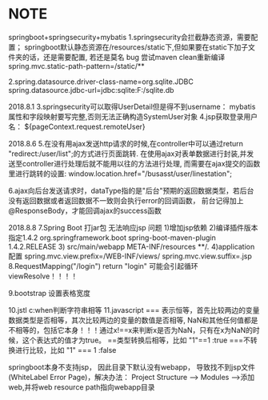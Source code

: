 # NOTE
springboot+springsecurity+mybatis
1.springsecurity会拦截静态资源，需要配置；
  springboot默认静态资源在/resources/static下,但如果要在static下加子文件夹的话，还是需要配置, 若还是莫名 bug 尝试maven clean重新编译
	spring.mvc.static-path-pattern=/static/**

2.spring.datasource.driver-class-name=org.sqlite.JDBC
  spring.datasource.jdbc-url=jdbc:sqlite:F:/sqlite.db

2018.8.1
3.springsecurity可以取得UserDetail但是得不到username：
	mybatis属性和字段映射要写完整,否则无法正确构造SystemUser对象
4.jsp获取登录用户名：
	${pageContext.request.remoteUser}

2018.8.6
5.在没有用ajax发送http请求的时候,在controller中可以通过return "redirect:/user/list";的方式进行页面跳转.
  在使用ajax对表单数据进行封装,并发送至controller进行处理后就不能用以往的方法进行处理, 而需要在ajax提交的函数里进行跳转的设置:
window.location.href="/busasst/user/linestation";

6.ajax向后台发送请求时，dataType指的是"后台"预期的返回数据类型，若后台没有返回数据或者返回数据不一致则会执行error的回调函数， 前台记得加上@ResponseBody，才能回调ajax的success函数

2018.8.8
7.Spring Boot 打jar包 无法响应jsp 问题
	1)增加jsp依赖
	2)编译插件版本指定1.4.2
	<plugin>
   		<groupId>org.springframework.boot</groupId>
   		<artifactId>spring-boot-maven-plugin</artifactId>
   		<version>1.4.2.RELEASE</version>
	</plugin>
	3)<!-- 将src/main/webapp下的所有文件文件编译到classes/META-INF/resources下-->
	<resource>
   		<directory>src/main/webapp</sdirectory>
   		<targetPath>META-INF/resources</targetPath>
   		<includes>
      			<include>**/*.*</include>
   		</includes>
	</resource>
       4)application 配置
         spring.mvc.view.prefix=/WEB-INF/views/
         spring.mvc.view.suffix=.jsp
8.RequestMapping("/login")
	return "login"
可能会引起循环viewResolve！！！！

9.bootstrap 设置表格宽度 
 <colgroup>
	<col style="width:10%">
	<col style="width:15%">
	<col style="width:30%">
	<col style="width:15%">
	<col style="width:15%">
	<col style="width:15%">
</colgroup>
10.jstl c:when判断字符串相等 <c:when test="${user.currentRoute eq route.routeName}">
11.javascript
   === 表示恒等，首先比较两边的变量数据类型是否相等，其次比较两边的变量的数值是否相等,
  NaN和其他任何值都是不相等的，包括它本身！！！通过x!==x来判断x是否为NaN，只有在x为NaN的时候，这个表达式的值才为true。
   ==类型转换后相等，比如 "1"==1 :true
   ===不转换进行比较，比如 "1" === 1 :false
   
   
   springboot本身不支持jsp， 因此目录下默认没有webapp， 导致找不到jsp文件(WhiteLabel Error Page)，解决办法：
	Project Structure --> Modules -->添加web,并将web resource path指向webapp目录
